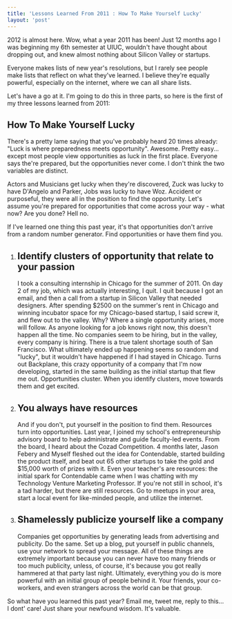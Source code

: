 ```yaml
---
title: 'Lessons Learned From 2011 : How To Make Yourself Lucky'
layout: 'post'
---
```


2012 is almost here. Wow, what a year 2011 has been! Just 12 months ago I was beginning my 6th semester at UIUC, wouldn't have thought about dropping out, and knew almost nothing about Silicon Valley or startups.

Everyone makes lists of new year's resolutions, but I rarely see people make lists that reflect on what they've learned. I believe they're equally powerful, especially on the internet, where we can all share lists.

Let's have a go at it. I'm going to do this in three parts, so here is the first of my three lessons learned from 2011:

How To Make Yourself Lucky
--------------------------

There's a pretty lame saying that you've probably heard 20 times already: "Luck is where preparedness meets opportunity". Awesome. Pretty easy... except most people view opportunities as luck in the first place. Everyone says the're prepared, but the opportunities never come. I don't think the two variables are distinct. 

Actors and Musicians get lucky when they're discovered, Zuck was lucky to have D'Angelo and Parker, Jobs was lucky to have Woz. Accident or purposeful, they were all in the position to find the opportunity. Let's assume you're prepared for opportunities that come across your way - what now? Are you done? Hell no.

If I've learned one thing this past year, it's that opportunities don't arrive from a random number generator. Find opportunities or have them find you.

1.	Identify clusters of opportunity that relate to your passion
	---------------------------------------------------------------

	I took a consulting internship in Chicago for the summer of 2011. On day 2 of my job, which was actually interesting, I quit. I quit because I got an email, and then a call from a startup in Silicon Valley that needed designers. After spending $2500 on the summer's rent in Chicago and winning incubator space for my Chicago-based startup, I said screw it, and flew out to the valley. Why? Where a single opportunity arises, more will follow. As anyone looking for a job knows right now, this doesn't happen all the time. No companies seem to be hiring, but in the valley, every company is hiring. There is a true talent shortage south of San Francisco. What ultimately ended up happening seems so random and "lucky", but it wouldn't have happened if I had stayed in Chicago. Turns out Backplane, this crazy opportunity of a company that I'm now developing, started in the same building as the initial startup that flew me out. Opportunities cluster. When you identify clusters, move towards them and get excited.

2.	You always have resources
	----------------------------

	And if you don't, put yourself in the position to find them. Resources turn into opportunities. Last year, I joined my school's entrepreneurship advisory board to help administrate and guide faculty-led events. From the board, I heard about the Cozad Competition. 4 months later, Jason Febery and Myself fleshed out the idea for Contendable, started building the product itself, and beat out 65 other startups to take the gold and $15,000 worth of prizes with it. Even your teacher's are resources: the initial spark for Contendable came when I was chatting with my Technology Venture Marketing Professor. If you're not still in school, it's a tad harder, but there are still resources. Go to meetups in your area, start a local event for like-minded people, and utilize the internet.

3.	Shamelessly publicize yourself like a company
	------------------------------------------------

	Companies get opportunities by generating leads from advertising and publicity. Do the same. Set up a blog, put yourself in public channels, use your network to spread your message. All of these things are extremely important because you can never have too many friends or too much publicity, unless, of course, it's because you got really hammered at that party last night. Ultimately, everything you do is more powerful with an initial group of people behind it. Your friends, your co-workers, and even strangers across the world can be that group.

So what have you learned this past year? Email me, tweet me, reply to this… I dont' care! Just share your newfound wisdom. It's valuable.
